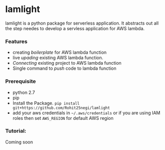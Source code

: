 # lamlight
lamlight is a python package for serverless application. It abstracts out all the step needes to develop a servless application for AWS lambda.

### Features
* creating _boilerplate_ for AWS lambda function
* live _upading_ existing AWS lambda function.
* _Connecting_ existing project to AWS lambda function
* Single command to _push_ code to lambda function


### Prerequisite
* python 2.7
* pip 
* Install the Package.
    `pip install git+https://github.com/Rohit25negi/lamlight`
* add your aws credentials in `~/.aws/credentials` or if you are using IAM roles then set `AWS_REGION` for default AWS region


### Tutorial:
Coming soon